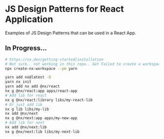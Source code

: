 # JS Design Patterns for React Application

Examples of JS Design Patterns that can be used in a React App.

## In Progress...

```bash
# https://nx.dev/getting-started/installation
# Not sure.. not working in this repo.. Get Failed to create a workspace error.
npx create-nx-workspace --pm yarn
```

```bash
yarn add nx@latest -D
yarn nx init
yarn add nx add @nx/react
nx g @nx/react:app apps/react-app
# Add lib for react
nx g @nx/react:library libs/my-react-lib
# Or just add lib
nx g lib libs/my-lib
nx add @nx/next
nx g @nx/next:app apps/my-new-app
# Add lib for next
nx add @nx/next:lib
nx g @nx/next:lib libs/my-next-lib
```

